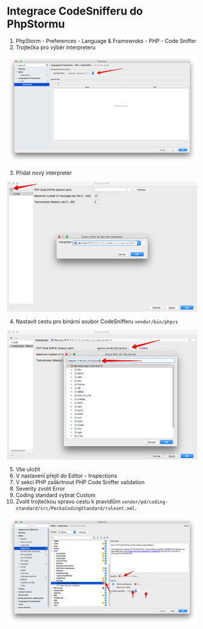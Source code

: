 # Integrace CodeSnifferu do PhpStormu

1. PhpStorm - Preferences - Language & Framewroks - PHP - Code Sniffer
2. Trojtečka pro výběr interpreteru

![Nastavení CodeSniffer](phpstorm/code-sniffer-configuration.png)

3. Přidat nový interpreter

![PHP interpreter](phpstorm/code-sniffer-interpreter.png)

4. Nastavit cestu pro binární soubor CodeSnifferu `vendor/bin/phpcs`

![CodeSniffer file](phpstorm/code-sniffer-path.png)

5. Vše uložit
6. V nastavení přejít do Editor - Inspections
7. V sekci PHP zaškrtnout PHP Code Sniffer validation
8. Severity zvolit Error
9. Coding standard vybrat Custom
10. Zvolit trojtečkou vpravo cestu k pravidlům `vendor/pd/coding-standard/src/PeckaCodingStandard/ruleset.xml`. 

![CodeSniffer inspections](phpstorm/code-sniffer-inspections-select.png)

